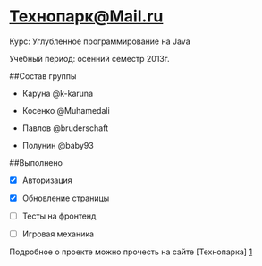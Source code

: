 Технопарк@Mail.ru
============
Курс: Углубленное программирование на Java


Учебный период: осенний семестр 2013г.

 

##Состав группы

* Каруна @k-karuna

* Косенко @Muhamedali

* Павлов @bruderschaft

* Полунин @baby93

 

##Выполнено

- [x] Авторизация

- [x] Обновление страницы

- [ ] Тесты на фронтенд

- [ ] Игровая механика

 

 

Подробное о проекте можно прочесть на сайте [Технопарка] [1]

 

[1]: http://tp.mail.ru
